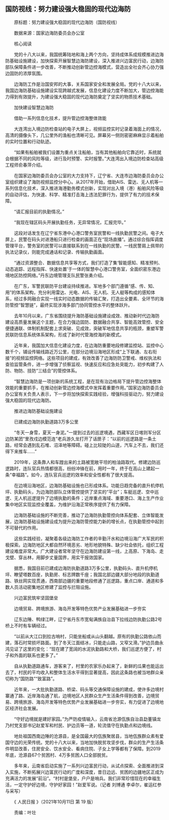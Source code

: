 ## 国防视线：努力建设强大稳固的现代边海防
　　原标题：努力建设强大稳固的现代边海防（国防视线）

　　数据来源：国家边海防委员会办公室

　　核心阅读

　　党的十八大以来，我国统筹陆地和海上两个方向，坚持成体系成规模推进边海防基础设施建设，加快探索开展智慧边海防建设，深入推进兴边富民行动，边海防部队保障条件进一步改善，不断推动创新管边控海模式，营造出全社会齐心协力强边固防的浓厚氛围。  

　　边海防工作是治国安邦的大事，关系国家安全和发展全局。党的十八大以来，我国边海防基础设施建设实现跨越式发展，信息化建设力度不断加大，管边控海能力得到有效提升，为建设强大稳固的现代边海防奠定了坚实的物质技术基础。

　　加快建设智慧边海防

　　借助一系列信息化技术，提升管边控海整体效能

　　大连湾出入境边防检查站的电子大屏上，视频监控实时记录着海面上的情况，高清的摄像头下，几公里外的渔船也清晰可见。屏幕另一侧则密密麻麻显示着船舶的实时位置和行动轨迹。

　　“如果有船舶被我们设置为重点关注船舶，当有其他船舶向它靠近时，系统就会根据不同的风险等级，进行及时预警、实时报警。”大连湾出入境边防检查站高级工程师俞春萍介绍。

　　在国家边海防委员会办公室的大力支持下，辽宁省、大连市边海防委员会办公室组织建设了海防视频监控分中心。从2017年开始，借助AIS、雷达、无人机等一系列信息化技术，深入推进海港勤务模式创新，实现对出入境（港）船舶风险等级的自动评估，为快速、科学、精准打击海上违法犯罪行为，提供了有力的技术保障。

　　“请汇报目前的执勤情况。”

　　“我现在辖区码头开展执勤任务，无异常情况，汇报完毕。”

　　这段对话发生在辽宁省东港中心港口警务室民警和一线执勤民警之间。电子大屏上，民警在码头对进港船只进行检查的画面正在“现场直播”。通过综合指挥调度管理平台，警务室的民警可以直接联系到在一线执勤的民警。一线民警肩上佩带的执法记录仪，则能完成通话和记录、传输执勤画面。

　　“通过资源整合、数据信息共享等方式，我们打造了集‘智能感知、精准预判、动态追踪、远程指挥、快速处置’于一体的智慧中心港口警务室，全面织密东港边境地区防控网络。”丹东边境管理支队民警张勇介绍。

　　在广东，军警民联防平台建设持续推进。军地多个部门遵循“感、传、知、用”的体系架构，充分利用雷达、光电、AIS、无人机、无人艇等构成的感知体系，经过多网融合实现一线实时动态数据的传输汇聚，打造出全要素、全环节的海防管控“智慧链”，最终实现涉海多部门协同管控水平的整体跃升。

　　去年10月以来，广东省围绕提升海防基础设施建设成效、推动新时代边海防建设高质量发展这个主题，在合力强边固防、数据融合共享、智能高效管控、安全便捷通联、体制机制配套上求突破、见成效，突破军地信息共享的瓶颈，重塑军警民联防信息系统体系架构，形成了新时代管海控海的新模式。

　　近年来，我国加大信息化建设力度，在边海防重要地段修建监控站、监控中心数千个，铺设传输线路近万公里，在部分边境沿海地区形成“上下联通、左右衔接”的视频监控网络。这些项目的建成，有效改善了边海防防卫警戒、维权执法和查验监管条件，进一步增强了侦察监视、快速反应和应急处突能力，初步构建了人防、物防、技防“三结合”的管控体系。

　　“智慧边海防是一项创新的系统工程，是在现有治边格局下提升管边控海整体效能的重要抓手，在推动创新管边控海模式中发挥着重要作用。”国家边海防委员会办公室有关负责人表示，下一步将加快探索实践经验，增强科技驱动力，努力建设强大稳固的现代边海防。

　　推进边海防基础设施建设

　　已建成边海防执勤道路3万多公里

　　“冬天一身雪，夏天一身泥。”一提到过去的巡逻境遇，西藏军区日喀则军分区边防某团“里孜戍边模范连”老兵游久龙打开了话匣子：“以前的巡逻路是一条土路，经常会遇到乱石堆、沼泽地等障碍。碰上比较陡的山道，汽车上不去，我们还得下来推车……”

　　2019年，这条靠人和车蹚出来的土路被宽敞平坦的柏油路取代。修建边防巡逻路时，连队官兵热情都很高，纷纷冲锋在前，用时一年，终于在高山上建起一条“幸福路”。如今，连队官兵巡逻的效率和安全性都有了很大提高。

　　在边境沿海地区，边海防基础设施也已形成体系。功能日趋完备的直升机停机坪、执勤码头，为边海防部队立体管控提供了坚实的“平台”；车艇巡逻、空中巡逻、无人机巡逻提升了边境执勤的条件；近岸重点海域、重要港口、海上生产作业集中地区实现监控全覆盖，为维护沿海正常秩序提供了有力保障。

　　边海防基础设施的不断完善，推动了边海防执勤管控向体系配套、立体智能发展，边海防基础设施建设成为提升边海防管控能力新的增长点，在执勤管控中起到不可替代的作用。

　　这些实践经验，凝聚着各级边海防工作者的辛勤汗水和边境沿海广大军民的积极探索。边海防地区大都自然环境恶劣、地形地貌特殊、缺少社会依托，组织工程建设难度非常大。广大建设者常年坚守在边海防建设第一线，上高原、下海岛、走戈壁、穿丛林，用脚步丈量国界，用实干报效国家。

　　据悉，我国目前已建成边海防执勤道路3万多公里，执勤码头、直升机停机坪、瞭望塔数百座，执勤房、标志牌数千座；我国北部边疆大部分地段的执勤道路、铁丝网实现贯通，西南部边疆的重要地段修通了巡逻路，重点口岸、通道和多数人员活动密集地区修建了监控与拦阻设施。

　　兴边富民筑牢坚固堡垒

　　边境贸易、跨境旅游、海岛开发等特色优势产业发展基础进一步夯实

　　辽东边陲、鸭绿江畔，辽宁省丹东市宽甸满族自治县下拉线边防执勤公路2号桥上不时有车辆经过。

　　“以前从大江口到拉古哨村，只能坐船或从山头翻越。原有的执勤公路依山而建，落石时常损坏路面。到了冬天江面结冰，只能走山路，又窄又滑。”护边员曲永鸿见证了这里的变化：“现在建了宽阔的水泥执勤路和大桥，我们巡逻方便了，村子和外面的联系也更多了。”

　　自从执勤道路通车，游客来了，村里的农家乐办起来了，新鲜的瓜果也能运出去了，村民的平均收入和整体生活水平得到显著提高，因此这条路也被当地群众亲切称为“国防路”“致富路”。

　　近年来，一大批执勤道路、桥梁、码头等交通保障设施的建成，使许多边境村寨通了路、近岸海岛通了航，边境地区人民群众生产生活条件得到改善，边境贸易、跨境旅游、海岛开发等特色优势产业发展基础进一步夯实，有力促进了边境地区经济社会发展。

　　“守好边境就是建好家园。”为严防疫情输入，云南省沧源佤族自治县勐董镇龙乃村党支部书记赵爱军和村民、护边员等一道，轮流值守在执勤点和边境线。

　　地处祖国西南边陲的沧源县，是全国最大的佤族聚居县，当地佤族群众素有爱国守边的光荣传统。党的十八大以来，当地加快脱贫攻坚步伐，群众的生产生活条件明显改善，住房安全、饮水安全、看病住院、子女上学等都有了保障。到2019年底，沧源县67个贫困村、4万多贫困人口全部脱贫。

　　多年来，云南省启动实施了一系列兴边富民行动，从试点探索、全面推进到深入实施，不断拓展兴边富民行动的广度和深度，昔日边远、贫困的边疆地区正成为充满活力的发展“前沿”。“村村是堡垒，户户是哨兵。我们非常珍惜现在的幸福生活，一定守护好边境，守护好家园！”赵爱军说。（记者 刘博通 李卓尔，崔运红参与采写）

　　《 人民日报 》（2021年10月11日 第 19 版）

　　责编：叶壮

